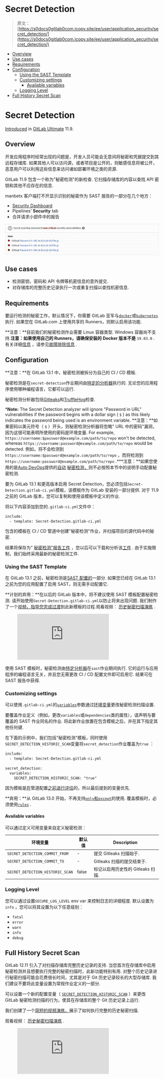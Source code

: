 # Secret Detection

> 原文：[https://s0docs0gitlab0com.icopy.site/ee/user/application_security/secret_detection/](https://s0docs0gitlab0com.icopy.site/ee/user/application_security/secret_detection/)

*   [Overview](#overview)
*   [Use cases](#use-cases)
*   [Requirements](#requirements)
*   [Configuration](#configuration)
    *   [Using the SAST Template](#using-the-sast-template)
    *   [Customizing settings](#customizing-settings)
        *   [Available variables](#available-variables)
    *   [Logging Level](#logging-level)
*   [Full History Secret Scan](#full-history-secret-scan)

# Secret Detection[](#secret-detection-ultimate "Permalink")

[Introduced](https://about.gitlab.com/releases/2019/03/22/gitlab-11-9-released/#detect-secrets-and-credentials-in-the-repository) in [GitLab Ultimate](https://about.gitlab.com/pricing/) 11.9.

## Overview[](#overview "Permalink")

开发应用程序时经常出现的问题是，开发人员可能会无意间将秘密和凭据提交到其远程存储库. 如果其他人可以访问源，或者项目是公开的，则敏感信息将被公开，恶意用户可以利用这些信息来访问诸如部署环境之类的资源.

GitLab 11.9 包含一个称为"秘密检测"的新检查. 它扫描存储库的内容以查找 API 密钥和其他不应存在的信息.

manbetx 客户端打不开显示识别的秘密作为 SAST 报告的一部分在几个地方：

*   [Security Dashboard](../security_dashboard/)
*   Pipelines’ **Security** tab
*   合并请求小部件中的报告

[![Secret Detection in merge request widget](img/56321b27a391110651e26fae3d93064e.png)](img/secret_detection_v13_2.png)

## Use cases[](#use-cases "Permalink")

*   检测密钥，密码和 API 令牌等机密信息的意外提交.
*   对存储库的完整历史记录执行一次或重复扫描以查找机密信息.

## Requirements[](#requirements "Permalink")

要运行检测的秘密工作，默认情况下，你需要 GitLab 亚军与[`docker`](https://s0docs0gitlab0com.icopy.site/runner/executors/docker.html)或[`kubernetes`](https://s0docs0gitlab0com.icopy.site/runner/install/kubernetes.html)执行. 如果您在 GitLab.com 上使用共享的 Runners，则默认启用该功能.

**注意：**目前我们的秘密检测作业需要 Linux 容器类型. Windows 容器尚不支持.**注意：**如果使用自己的 Runners，请确保安装的 Docker 版本**不是** `19.03.0` . 有关详细[信息](../sast#error-response-from-daemon-error-processing-tar-file-docker-tar-relocation-error) ，请参见[故障排除信息](../sast#error-response-from-daemon-error-processing-tar-file-docker-tar-relocation-error) .

## Configuration[](#configuration "Permalink")

**注意：**在 GitLab 13.1 中，秘密检测被拆分为自己的 CI / CD 模板.

秘密检测是在`secret-detection`作业期间由[特定的分析器](https://gitlab.com/gitlab-org/gitlab/-/blob/master/lib/gitlab/ci/templates/Security/Secret-Detection.gitlab-ci.yml)执行的. 无论您的应用程序使用哪种编程语言，它都可以运行.

秘密检测分析器包括[Gitleaks](https://github.com/zricethezav/gitleaks)和[TruffleHog](https://github.com/dxa4481/truffleHog)检查.

***Note:** The Secret Detection analyzer will ignore "Password in URL" vulnerabilities if the password begins with a dollar sign ( `$` ) as this likely indicates the password being used is an environment variable. **注意：**如果密码以美元符号（ `$` ）开头，则秘密检测分析器将忽略" URL 中的密码"漏洞，因为这很可能表明所使用的密码是环境变量. For example, `https://username:$password@example.com/path/to/repo` won't be detected, whereas `https://username:password@example.com/path/to/repo` would be detected. 例如，将不会检测到`https://username:$password@example.com/path/to/repo` ，而将检测到`https://username:password@example.com/path/to/repo` .***注意：**如果您使用的是[Auto DevOps](../../../topics/autodevops/index.html)提供的[自动](../../../topics/autodevops/index.html) [秘密检测，](../../../topics/autodevops/stages.html#auto-secret-detection-ultimate)则不必按照本节中的说明手动配置秘密检测.

要为 GitLab 13.1 和更高版本启用 Secret Detection，您必须包括`Secret-Detection.gitlab-ci.yml`模板，该模板作为 GitLab 安装的一部分提供. 对于 11.9 之前的 GitLab 版本，您可以复制和使用该模板中定义的作业.

将以下内容添加到您的`.gitlab-ci.yml`文件中：

```
include:
  - template: Secret-Detection.gitlab-ci.yml 
```

包含的模板在 CI / CD 管道中创建"秘密检测"作业，并扫描项目的源代码中的秘密.

结果将保存为" [秘密检测"报告工件](../../../ci/pipelines/job_artifacts.html#artifactsreportssecret_detection-ultimate) ，您以后可以下载和分析该[工件](../../../ci/pipelines/job_artifacts.html#artifactsreportssecret_detection-ultimate) . 由于实施限制，我们始终采用最新的秘密检测工件.

### Using the SAST Template[](#using-the-sast-template "Permalink")

在 GitLab 13.1 之前，秘密检测是[SAST 配置的](../sast#configuration)一部分. 如果您已经在 GitLab 13.1 之前为您的应用配置了启用 SAST，则无需手动配置它.

**计划的弃用：**在以后的 GitLab 版本中，将不建议使用 SAST 模板配置秘密检测. 请开始使用`Secret-Detection.gitlab-ci.yml`以防止将来出现问题. 我们制作了一个[视频，指导您完成过渡](https://www.youtube.com/watch?v=W2tjcQreDwQ)到此新模板的过程.观看视频： [历史秘密扫描演练](https://www.youtube.com/watch?v=W2tjcQreDwQ) .

<figure class="video-container"><iframe src="https://www.youtube.com/embed/W2tjcQreDwQ" frameborder="0" allowfullscreen=""></iframe></figure>

使用 SAST 模板时，秘密检测由[特定分析器](https://gitlab.com/gitlab-org/gitlab/-/blob/master/lib/gitlab/ci/templates/Security/SAST.gitlab-ci.yml#L180)在`sast`作业期间执行. 它的运行与应用程序的编程语言无关，并且您无需更改 CI / CD 配置文件即可启用它. 结果可在 SAST 报告中获得.

### Customizing settings[](#customizing-settings "Permalink")

可以使用`.gitlab-ci.yml`的[`variables`](../../../ci/yaml/README.html#variables)参数通过[环境变量](#available-variables)更改秘密检测扫描设置.

要覆盖作业定义（例如，更改`variables`或`dependencies`类的属性），请声明与要覆盖的 SAST 作业同名的作业. 将此新作业放置在包含模板之后，并在其下指定其他任何键.

在下面的示例中，我们包括"秘密检测"模板，同时使用`SECRET_DETECTION_HISTORIC_SCAN`变量将`secret_detection`作业覆盖为`true` ：

```
include:
  - template: Secret-Detection.gitlab-ci.yml

secret_detection:
  variables:
    SECRET_DETECTION_HISTORIC_SCAN: "true" 
```

因为模板是[在](../../../ci/yaml/README.html#include)管道配置[之前进行评估](../../../ci/yaml/README.html#include)的，所以最后提到的变量优先.

**弃用：**从 GitLab 13.0 开始，不再支持[`only`和`except`](../../../ci/yaml/README.html#onlyexcept-basic)的使用. 覆盖模板时，必须使用[`rules`](../../../ci/yaml/README.html#rules) .

#### Available variables[](#available-variables "Permalink")

可以通过定义可用变量来自定义秘密检测：

| 环境变量 | 默认值 | Description |
| --- | --- | --- |
| `SECRET_DETECTION_COMMIT_FROM` | - | 提交 Gitleaks 扫描始于. |
| `SECRET_DETECTION_COMMIT_TO` | - | Gitleaks 扫描的提交结束于. |
| `SECRET_DETECTION_HISTORIC_SCAN` | false | 标记以启用历史性的 Gitleaks 扫描. |

### Logging Level[](#logging-level "Permalink")

您可以通过设置`SECURE_LOG_LEVEL` env var 来控制日志的详细程度. 默认设置为`info` ，您可以将其设置为以下任意级别：

*   `fatal`
*   `error`
*   `warn`
*   `info`
*   `debug`

## Full History Secret Scan[](#full-history-secret-scan "Permalink")

GitLab 12.11 引入了对扫描存储库完整历史记录的支持. 当您首次在存储库中启用秘密检测并且想要执行完整的秘密扫描时，此新功能特别有用. 对整个历史记录进行秘密扫描可能会花费很长时间，尤其是对于 Git 历史记录较长的大型存储库. 我们建议不要将此变量设置为常规作业定义的一部分.

可以设置一个新的配置变量（ [`SECRET_DETECTION_HISTORIC_SCAN`](../sast/#vulnerability-filters) ）来更改 GitLab 秘密检测扫描的行为，使其在存储库的整个 Git 历史记录上运行.

我们创建了一个[简短的视频演练，](https://youtu.be/wDtc_K00Y0A)展示了如何执行完整的历史秘密扫描.

观看视频： [历史秘密扫描演练](https://www.youtube.com/watch?v=wDtc_K00Y0A) .

<figure class="video-container"><iframe src="https://www.youtube.com/embed/wDtc_K00Y0A" frameborder="0" allowfullscreen=""></iframe></figure>